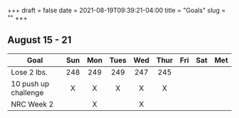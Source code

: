 +++ 
draft = false
date = 2021-08-19T09:39:21-04:00
title = "Goals"
slug = "" 
+++

## August 15 - 21
| Goal                 | Sun | Mon | Tues | Wed | Thur | Fri | Sat | Met |
|----------------------|:---:|:---:|:----:|:---:|:----:|:---:|:---:|:---:|
| Lose 2 lbs.          | 248 | 249 | 249  | 247 | 245  |     |     |     |
| 10 push up challenge | X   |  X  |   X  |  X  |  X   |     |     |     |
| NRC Week 2           |     |  X  |      |  X  |      |     |     |     |

